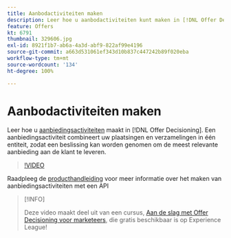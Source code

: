 ```yaml
---
title: Aanbodactiviteiten maken
description: Leer hoe u aanbodactiviteiten kunt maken in [!DNL Offer Decisioning]. Een aanbodactiviteit combineert uw plaatsingen en verzamelingen in één entiteit, zodat een beslissing kan worden genomen om het meest relevante aanbod aan de klant te leveren.
feature: Offers
kt: 6791
thumbnail: 329606.jpg
exl-id: 8921f1b7-ab6a-4a3d-abf9-822af99e4196
source-git-commit: a663d531061ef343d10b837c447242b89f020eba
workflow-type: tm+mt
source-wordcount: '134'
ht-degree: 100%

---
```


# Aanbodactiviteiten maken

Leer hoe u [aanbiedingsactiviteiten](https://experienceleague.adobe.com/docs/journey-optimizer/using/offer-decisioniong/create-manage-activities/create-offer-activities.html?lang=nl) maakt in [!DNL Offer Decisioning]. Een aanbiedingsactiviteit combineert uw plaatsingen en verzamelingen in één entiteit, zodat een beslissing kan worden genomen om de meest relevante aanbieding aan de klant te leveren.

>[!VIDEO](https://video.tv.adobe.com/v/329606?quality=12&learn=on)

Raadpleeg de [producthandleiding](https://experienceleague.adobe.com/docs/journey-optimizer/using/offer-decisioniong/api-reference/activities-api/create.html?lang=nl) voor meer informatie over het maken van aanbiedingsactiviteiten met een API

>[!INFO]
>
> Deze video maakt deel uit van een cursus, [Aan de slag met Offer Decisioning voor marketeers](https://experienceleague.adobe.com/?recommended=ExperiencePlatform-U-1-2020.1.offerdecisioning), die gratis beschikbaar is op Experience League!

